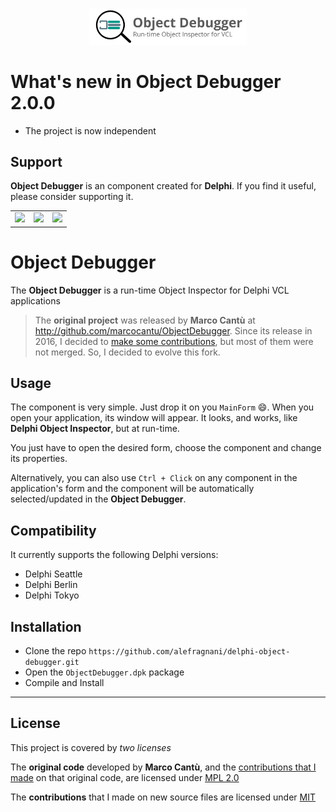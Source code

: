 <p align="center">
  <br />
  <a title="Learn more about Object Debugger" href="http://github.com/alefragnani/delphi-object-debugger"><img src="images/delphi-object-debugger-logo-readme.png" alt="Object Debugger Logo" width="50%" /></a>
</p>

# What's new in Object Debugger 2.0.0

* The project is now independent

## Support

**Object Debugger** is an component created for **Delphi**. If you find it useful, please consider supporting it.

<table align="center" width="60%" border="0">
  <tr>
    <td>
      <a title="Paypal" href="https://www.paypal.com/cgi-bin/webscr?cmd=_donations&business=EP57F3B6FXKTU&lc=US&item_name=Alessandro%20Fragnani&item_number=delphi&currency_code=USD&bn=PP%2dDonationsBF%3abtn_donate_SM%2egif%3aNonHosted"><img src="https://www.paypalobjects.com/en_US/i/btn/btn_donate_SM.gif"/></a>
    </td>
    <td>
      <a title="Paypal" href="https://www.paypal.com/cgi-bin/webscr?cmd=_donations&business=EP57F3B6FXKTU&lc=BR&item_name=Alessandro%20Fragnani&item_number=delphi&currency_code=BRL&bn=PP%2dDonationsBF%3abtn_donate_SM%2egif%3aNonHosted"><img src="https://www.paypalobjects.com/pt_BR/i/btn/btn_donate_SM.gif"/></a>
    </td>
    <td>
      <a title="Patreon" href="https://www.patreon.com/alefragnani"><img src="images/become-a-patron-rounded.png"/></a>
    </td>
  </tr>
</table>

# Object Debugger

The **Object Debugger** is a run-time Object Inspector for Delphi VCL applications

> The **original project** was released by **Marco Cantù** at http://github.com/marcocantu/ObjectDebugger. Since its release in 2016, I decided to [make some contributions](https://github.com/marcocantu/ObjectDebugger/pulls/alefragnani), but most of them were not merged. So, I decided to evolve this fork.

## Usage

The component is very simple. Just drop it on you `MainForm` :smile:. When you open your application, its window will appear. It looks, and works, like **Delphi Object Inspector**, but at run-time. 

You just have to open the desired form, choose the component and change its properties. 

Alternatively, you can also use `Ctrl + Click` on any component in the application's form and the component will be automatically selected/updated in the **Object Debugger**.

## Compatibility

It currently supports the following Delphi versions:

* Delphi Seattle
* Delphi Berlin
* Delphi Tokyo

## Installation

* Clone the repo `https://github.com/alefragnani/delphi-object-debugger.git`
* Open the `ObjectDebugger.dpk` package
* Compile and Install

---

## License

This project is covered by _two licenses_

The **original code** developed by **Marco Cantù**, and the [contributions that I made](https://github.com/marcocantu/ObjectDebugger/pulls/alefragnani) on that original code, are licensed under [MPL 2.0](https://www.mozilla.org/en-US/MPL/2.0/)

The **contributions** that I made on new source files are licensed under [MIT](https://opensource.org/licenses/MIT)